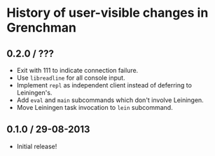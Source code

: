 # History of user-visible changes in Grenchman

## 0.2.0 / ???

* Exit with 111 to indicate connection failure.
* Use `libreadline` for all console input.
* Implement `repl` as independent client instead of deferring to Leiningen's.
* Add `eval` and `main` subcommands which don't involve Leiningen.
* Move Leiningen task invocation to `lein` subcommand.

## 0.1.0 / 29-08-2013

* Initial release!
